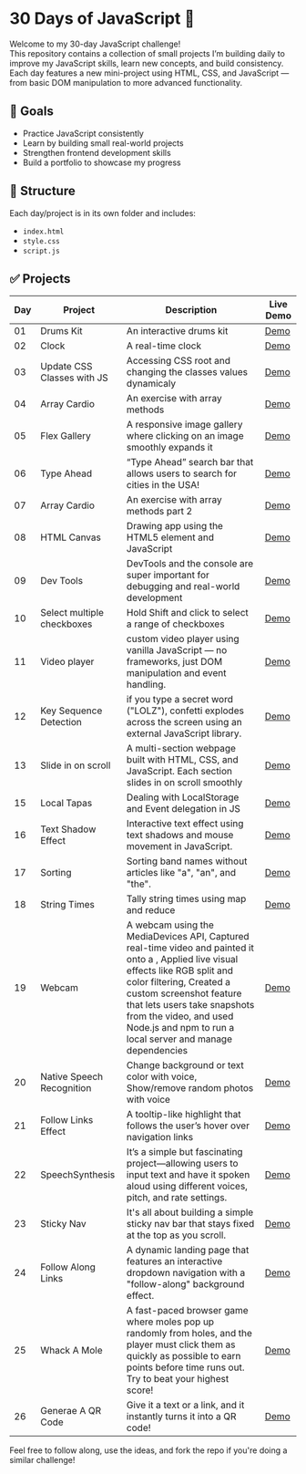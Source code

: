 # 30 Days of JavaScript 🚀

Welcome to my 30-day JavaScript challenge!  
This repository contains a collection of small projects I’m building daily to improve my JavaScript skills, learn new concepts, and build consistency. Each day features a new mini-project using HTML, CSS, and JavaScript — from basic DOM manipulation to more advanced functionality.

## 🎯 Goals
- Practice JavaScript consistently
- Learn by building small real-world projects
- Strengthen frontend development skills
- Build a portfolio to showcase my progress

## 📁 Structure
Each day/project is in its own folder and includes:
- `index.html`
- `style.css`
- `script.js`

## ✅ Projects
| Day | Project                | Description             | Live Demo  |
|-----|------------------------|-------------------------|------------|
| 01  | Drums Kit              | An interactive drums kit| [Demo](https://obada-barakat.github.io/30-days-of-javascript/day1-JavaScript%20Dum%20Kit/)  |
| 02  | Clock                  | A real-time clock       | [Demo](https://Obada-barakat.github.io/30-days-of-javascript/day2-JavaScript%20Clock/)          |
| 03  | Update CSS Classes with JS                    | Accessing CSS root and changing the classes values dynamicaly                     | [Demo](https://Obada-barakat.github.io/30-days-of-javascript/day3-JavaScript%20adjusting%20CSS%20Variables%20with%20JS/)        |
| 04 | Array Cardio             | An exercise with array methods | [Demo](https://Obada-barakat.github.io/30-days-of-javascript/day4-JavaScript%20Array%20Cardio/) |
| 05 | Flex Gallery             | A responsive image gallery where clicking on an image smoothly expands it | [Demo](https://obada-barakat.github.io/30-days-of-javascript/day5-JavaScript%20Flex%20Gallery/) |
| 06 | Type Ahead               | “Type Ahead” search bar that allows users to search for cities in the USA! | [Demo](https://obada-barakat.github.io/30-days-of-javascript/day6-JavaScript-ajax-type-ahead/) |
| 07 | Array Cardio             |  An exercise with array methods part 2 | [Demo](https://obada-barakat.github.io/30-days-of-javascript/day7-JavaScript-Array-Cardio-2) |
| 08 | HTML Canvas              | Drawing app using the HTML5 <canvas> element and JavaScript | [Demo](https://obada-barakat.github.io/30-days-of-javascript/day8-JavaScript-Canvas)|
| 09 | Dev Tools                |  DevTools and the console are super important for debugging and real-world development | [Demo](https://obada-barakat.github.io/30-days-of-javascript/day9-JavaScript-dev-tools)|
| 10 | Select multiple checkboxes| Hold Shift and click to select a range of checkboxes | [Demo](https://obada-barakat.github.io/30-days-of-javascript/day10-JavaScript-Hold-shift-and-select)|
| 11 | Video player             | custom video player using vanilla JavaScript — no frameworks, just DOM manipulation and event handling. | [Demo](https://obada-barakat.github.io/30-days-of-javascript/day11-JavaScript-custom-video-player/) |
| 12 | Key Sequence Detection   | if you type a secret word ("LOLZ"), confetti explodes across the screen using an external JavaScript library. | [Demo](https://obada-barakat.github.io/30-days-of-javascript/day12-JavaScript-key-sequence-detection)|
| 13 | Slide in on scroll |A multi-section webpage built with HTML, CSS, and JavaScript. Each section slides in on scroll smoothly | [Demo](https://obada-barakat.github.io/30-days-of-javascript/day-13-JavaScript-slide-in-on-scroll) |
| 15 | Local Tapas | Dealing with LocalStorage and Event delegation in JS | [Demo](https://obada-barakat.github.io/30-days-of-javascript/day-15-JavaScript-LocalStorage-Event-Delegation) |
| 16 | Text Shadow Effect | Interactive text effect using text shadows and mouse movement in JavaScript. | [Demo](https://obada-barakat.github.io/30-days-of-javascript/day-16-JavaScript-Text-shadow-Effect-Mouse-Move) | 
| 17 | Sorting | Sorting band names without articles like "a", "an", and "the". | [Demo](https://obada-barakat.github.io/30-days-of-javascript/day-17-JavaScript-sorting-band-without-articles)| 
| 18 | String Times | Tally string times using map and reduce | [Demo](https://obada-barakat.github.io/30-days-of-javascript/day-18-JavaScript-tally-string-times) |
| 19 | Webcam | A webcam using the MediaDevices API, Captured real-time video and painted it onto a <canvas>, Applied live visual effects like RGB split and color filtering, Created a custom screenshot feature that lets users take snapshots from the video, and used Node.js and npm to run a local server and manage dependencies | [Demo](https://30-days-of-javascript-2xdhroo55-ubbas-projects-e7813969.vercel.app/) |
| 20 | Native Speech Recognition | Change background or text color with voice, Show/remove random photos with voice | [Demo](https://30-days-of-javascript-tknl.vercel.app/) |
| 21 | Follow Links Effect |  A tooltip-like highlight that follows the user’s hover over navigation links | [Demo](https://obada-barakat.github.io/30-days-of-javascript/day-21-Follow-links) |
| 22 | SpeechSynthesis     | It’s a simple but fascinating project—allowing users to input text and have it spoken aloud using different voices, pitch, and rate settings. | [Demo](https://obada-barakat.github.io/30-days-of-javascript/day-22-speech-synthesis) |
| 23 | Sticky Nav         |  It's all about building a simple sticky nav bar that stays fixed at the top as you scroll. | [Demo](https://obada-barakat.github.io/30-days-of-javascript/day-23-Sticky-Nav)|
| 24 | Follow Along Links | A dynamic landing page that features an interactive dropdown navigation with a "follow-along" background effect. | [Demo](https://obada-barakat.github.io/30-days-of-javascript/day-24-follow-links-advanced) |
| 25 | Whack A Mole | A fast-paced browser game where moles pop up randomly from holes, and the player must click them as quickly as possible to earn points before time runs out. Try to beat your highest score! | [Demo](https://obada-barakat.github.io/30-days-of-javascript/day-26-whack-a-mole-game) | 
| 26 | Generae A QR Code | Give it a text or a link, and it instantly turns it into a QR code! | [Demo](https://obada-barakat.github.io/30-days-of-javascript/day-27-generate-QR-code)

Feel free to follow along, use the ideas, and fork the repo if you're doing a similar challenge!
